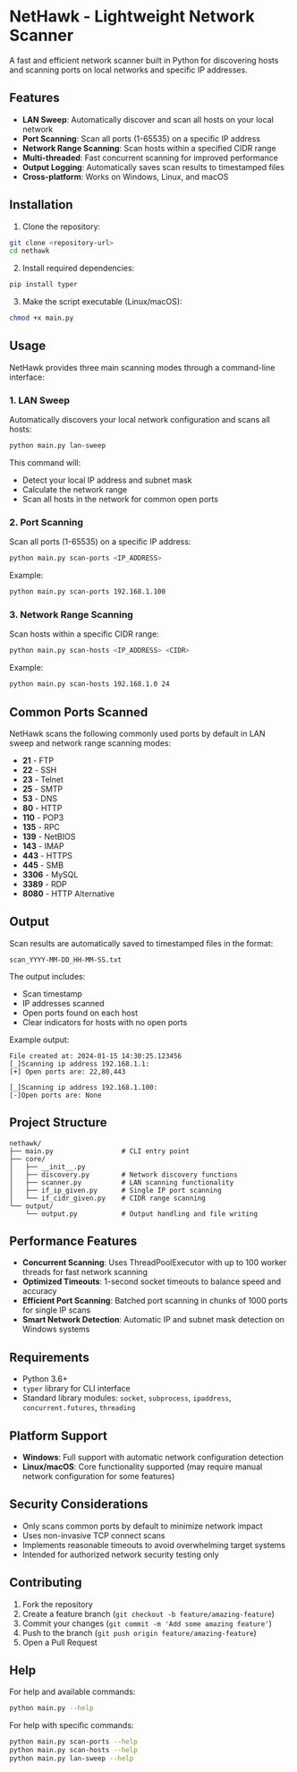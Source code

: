 # NetHawk - Lightweight Network Scanner

A fast and efficient network scanner built in Python for discovering hosts and scanning ports on local networks and specific IP addresses.

## Features

- **LAN Sweep**: Automatically discover and scan all hosts on your local network
- **Port Scanning**: Scan all ports (1-65535) on a specific IP address
- **Network Range Scanning**: Scan hosts within a specified CIDR range
- **Multi-threaded**: Fast concurrent scanning for improved performance
- **Output Logging**: Automatically saves scan results to timestamped files
- **Cross-platform**: Works on Windows, Linux, and macOS

## Installation

1. Clone the repository:
```bash
git clone <repository-url>
cd nethawk
```

2. Install required dependencies:
```bash
pip install typer
```

3. Make the script executable (Linux/macOS):
```bash
chmod +x main.py
```

## Usage

NetHawk provides three main scanning modes through a command-line interface:

### 1. LAN Sweep
Automatically discovers your local network configuration and scans all hosts:

```bash
python main.py lan-sweep
```

This command will:
- Detect your local IP address and subnet mask
- Calculate the network range
- Scan all hosts in the network for common open ports

### 2. Port Scanning
Scan all ports (1-65535) on a specific IP address:

```bash
python main.py scan-ports <IP_ADDRESS>
```

Example:
```bash
python main.py scan-ports 192.168.1.100
```

### 3. Network Range Scanning
Scan hosts within a specific CIDR range:

```bash
python main.py scan-hosts <IP_ADDRESS> <CIDR>
```

Example:
```bash
python main.py scan-hosts 192.168.1.0 24
```

## Common Ports Scanned

NetHawk scans the following commonly used ports by default in LAN sweep and network range scanning modes:

- **21** - FTP
- **22** - SSH
- **23** - Telnet
- **25** - SMTP
- **53** - DNS
- **80** - HTTP
- **110** - POP3
- **135** - RPC
- **139** - NetBIOS
- **143** - IMAP
- **443** - HTTPS
- **445** - SMB
- **3306** - MySQL
- **3389** - RDP
- **8080** - HTTP Alternative

## Output

Scan results are automatically saved to timestamped files in the format:
```
scan_YYYY-MM-DD_HH-MM-SS.txt
```

The output includes:
- Scan timestamp
- IP addresses scanned
- Open ports found on each host
- Clear indicators for hosts with no open ports

Example output:
```
File created at: 2024-01-15 14:30:25.123456
[_]Scanning ip address 192.168.1.1:
[+] Open ports are: 22,80,443

[_]Scanning ip address 192.168.1.100:
[-]Open ports are: None
```

## Project Structure

```
nethawk/
├── main.py                 # CLI entry point
├── core/
│   ├── __init__.py
│   ├── discovery.py        # Network discovery functions
│   ├── scanner.py          # LAN scanning functionality
│   ├── if_ip_given.py      # Single IP port scanning
│   └── if_cidr_given.py    # CIDR range scanning
└── output/
    └── output.py           # Output handling and file writing
```

## Performance Features

- **Concurrent Scanning**: Uses ThreadPoolExecutor with up to 100 worker threads for fast network scanning
- **Optimized Timeouts**: 1-second socket timeouts to balance speed and accuracy
- **Efficient Port Scanning**: Batched port scanning in chunks of 1000 ports for single IP scans
- **Smart Network Detection**: Automatic IP and subnet mask detection on Windows systems

## Requirements

- Python 3.6+
- `typer` library for CLI interface
- Standard library modules: `socket`, `subprocess`, `ipaddress`, `concurrent.futures`, `threading`

## Platform Support

- **Windows**: Full support with automatic network configuration detection
- **Linux/macOS**: Core functionality supported (may require manual network configuration for some features)

## Security Considerations

- Only scans common ports by default to minimize network impact 
- Uses non-invasive TCP connect scans
- Implements reasonable timeouts to avoid overwhelming target systems
- Intended for authorized network security testing only

## Contributing

1. Fork the repository
2. Create a feature branch (`git checkout -b feature/amazing-feature`)
3. Commit your changes (`git commit -m 'Add some amazing feature'`)
4. Push to the branch (`git push origin feature/amazing-feature`)
5. Open a Pull Request

## Help

For help and available commands:
```bash
python main.py --help
```

For help with specific commands:
```bash
python main.py scan-ports --help
python main.py scan-hosts --help
python main.py lan-sweep --help
```